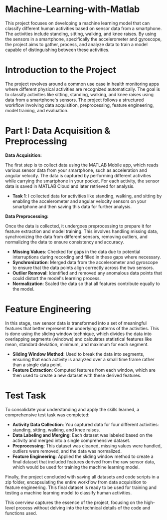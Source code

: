 # Machine-Learning-with-Matlab

This project focuses on developing a machine learning model that can classify different human activities based on sensor data from a smartphone. The activities include standing, sitting, walking, and knee raises. By using the sensors in a smartphone, specifically the accelerometer and gyroscope, the project aims to gather, process, and analyze data to train a model capable of distinguishing between these activities.

# Introduction to the Project

The project revolves around a common use case in health monitoring apps where different physical activities are recognized automatically. The goal is to classify activities like sitting, standing, walking, and knee raises using data from a smartphone's sensors. The project follows a structured workflow involving data acquisition, preprocessing, feature engineering, model training, and evaluation.

# Part I: Data Acquisition & Preprocessing

**Data Acquisition:**

The first step is to collect data using the MATLAB Mobile app, which reads various sensor data from your smartphone, such as acceleration and angular velocity. The data is captured by performing different activities while carrying the smartphone in your pocket. For each activity, the sensor data is saved in MATLAB Cloud and later retrieved for analysis.

- **Task 1**: I collected data for activities like standing, walking, and sitting by enabling the accelerometer and angular velocity sensors on your smartphone and then saving this data for further analysis.

**Data Preprocessing:**

Once the data is collected, it undergoes preprocessing to prepare it for feature extraction and model training. This involves handling missing data, synchronizing the data from different sensors, removing outliers, and normalizing the data to ensure consistency and accuracy.

- **Missing Values**: Checked for gaps in the data due to potential interruptions during recording and filled in these gaps where necessary.
- **Synchronization**: Merged data from the accelerometer and gyroscope to ensure that the data points align correctly across the two sensors.
- **Outlier Removal**: Identified and removed any anomalous data points that could distort the model's learning process.
- **Normalization**: Scaled the data so that all features contribute equally to the model.

# Feature Engineering

In this stage, raw sensor data is transformed into a set of meaningful features that better represent the underlying patterns of the activities. This is done using the sliding window technique, which divides the data into overlapping segments (windows) and calculates statistical features like mean, standard deviation, minimum, and maximum for each segment.

- **Sliding Window Method**: Used to break the data into segments, ensuring that each activity is analyzed over a small time frame rather than a single data point.
- **Feature Extraction**: Computed features from each window, which are then used to create a new dataset with these derived features.

# Test Task

To consolidate your understanding and apply the skills learned, a comprehensive test task was completed:

- **Activity Data Collection**: You captured data for four different activities: standing, sitting, walking, and knee raises.
- **Data Labeling and Merging**: Each dataset was labeled based on the activity and merged into a single comprehensive dataset.
- **Preprocessing**: This dataset was cleaned, missing values were handled, outliers were removed, and the data was normalized.
- **Feature Engineering**: Applied the sliding window method to create a final dataset that included features derived from the raw sensor data, which would be used for training the machine learning model.

Finally, the project concluded with saving all datasets and code scripts in a zip folder, encapsulating the entire workflow from data acquisition to feature engineering. This final dataset is ready to be used for training and testing a machine learning model to classify human activities.

This overview captures the essence of the project, focusing on the high-level process without delving into the technical details of the code and functions used.
